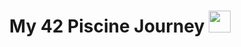 <h1 align="center"><b>My 42 Piscine Journey </b><img src="https://giphy.com/gifs/paper-draft-yBvndlpq8aCvS" width="35"></h1>
